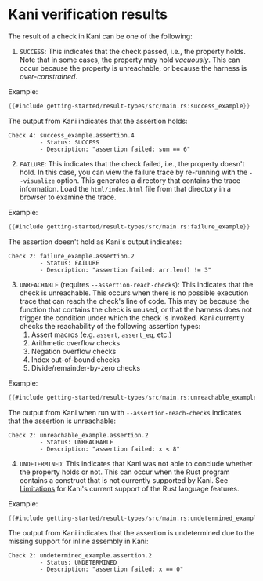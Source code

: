 # Kani verification results

The result of a check in Kani can be one of the following:

1. `SUCCESS`: This indicates that the check passed, i.e., the property holds.
Note that in some cases, the property may hold _vacuously_. This can occur
because the property is unreachable, or because the harness is
_over-constrained_.

Example:
```rust
{{#include getting-started/result-types/src/main.rs:success_example}}
```
The output from Kani indicates that the assertion holds:
```
Check 4: success_example.assertion.4
         - Status: SUCCESS
         - Description: "assertion failed: sum == 6"
```

2. `FAILURE`: This indicates that the check failed, i.e., the property doesn't
hold. In this case, you can view the failure trace by re-running with the
`--visualize` option.  This generates a directory that contains the trace
information. Load the `html/index.html` file from that directory in a browser to
examine the trace.

Example:
```rust
{{#include getting-started/result-types/src/main.rs:failure_example}}
```
The assertion doesn't hold as Kani's output indicates:
```
Check 2: failure_example.assertion.2
         - Status: FAILURE
         - Description: "assertion failed: arr.len() != 3"
```

3. `UNREACHABLE` (requires `--assertion-reach-checks`): This indicates that the check is unreachable. This occurs when
there is no possible execution trace that can reach the check's line of code.
This may be because the function that contains the check is unused, or that the
harness does not trigger the condition under which the check is invoked. Kani
currently checks the reachability of the following assertion types:
    1. Assert macros (e.g. `assert`, `assert_eq`, etc.)
    2. Arithmetic overflow checks
    3. Negation overflow checks
    4. Index out-of-bound checks
    5. Divide/remainder-by-zero checks


Example:

```rust
{{#include getting-started/result-types/src/main.rs:unreachable_example}}
```

The output from Kani when run with `--assertion-reach-checks` indicates that
the assertion is unreachable:
```
Check 2: unreachable_example.assertion.2
         - Status: UNREACHABLE
         - Description: "assertion failed: x < 8"
```

4. `UNDETERMINED`: This indicates that Kani was not able to conclude whether the
property holds or not. This can occur when the Rust program contains a construct
that is not currently supported by Kani. See
[Limitations](./limitations.md#limitations) for Kani's current support of the
Rust language features.

Example:
```rust
{{#include getting-started/result-types/src/main.rs:undetermined_example}}
```
The output from Kani indicates that the assertion is undetermined due to the
missing support for inline assembly in Kani:
```
Check 2: undetermined_example.assertion.2
         - Status: UNDETERMINED
         - Description: "assertion failed: x == 0"
```
